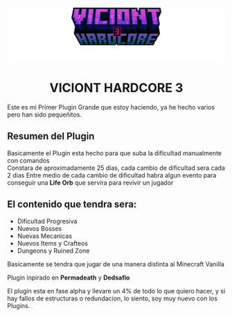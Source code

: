 <p align="center">
<img src="https://github.com/CrissyjuanxD/Viciont-Hardcore-3/blob/master/assets/MINECRAFT%20VH3%20Titlle.png" />
</p>

<h1 align="center"> VICIONT HARDCORE 3 </h1>


Este es mi Primer Plugin Grande que estoy haciendo, ya he hecho varios pero han sido pequeñitos.

## Resumen del Plugin

Basicamente el Plugin esta hecho para que suba la dificultad manualmente con comandos <br>
Constara de aproximadamente 25 dias, cada cambio de dificultad sera cada 2 dias
Entre medio de cada cambio de dificultad habra algun evento para conseguir una **Life Orb** que servira para revivir un jugador

## El contenido que tendra sera:

- Dificultad Progresiva
- Nuevos Bosses
- Nuevas Mecanicas
- Nuevos Items y Crafteos
- Dungeons y Ruined Zone

Basicamente se tendra que jugar de una manera distinta al Minecraft Vanilla

Plugin inpirado en **Permadeath** y **Dedsafio** 

El plugin esta en fase alpha y llevare un 4% de todo lo que quiero hacer, y si hay fallos de estructuras o redundacion, lo siento, soy muy nuevo con los Plugins.
